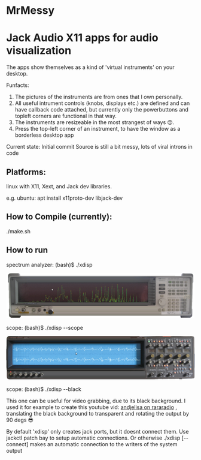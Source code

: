  # MrMessy
Jack Audio X11 apps for audio visualization
===========================================

The apps show themselves as a kind of 'virtual instruments' on your desktop.

Funfacts:
1) The pictures of the instruments are from ones that I own personally.
2) All useful intrument controls (knobs, displays etc.) are defined and can have callback code attached, but currently only the powerbuttons and topleft corners are functional in that way.
3) The instruments are resizeable in the most strangest of ways 🙃.
4) Press the top-left corner of an instrument, to have the window as a borderless desktop app

Current state: Initial commit
Source is still a bit messy, lots of viral introns in code

Platforms:
----------
linux with X11, Xext, and Jack dev libraries.

e.g. ubuntu:
apt install x11proto-dev libjack-dev

How to Compile (currently):
---------------------------

./make.sh

How to run
----------

spectrum analyzer:
(bash)$ ./xdisp

![spectrum-analyzer](https://github.com/noudio/MrMessy/blob/main/doc/xdisp-spectrum-analyzer.png)

scope:
(bash)$ ./xdisp --scope

![scope](https://github.com/noudio/MrMessy/blob/main/doc/xdisp-scope.png)

scope:
(bash)$ ./xdisp --black

This one can be useful for video grabbing, due to its black background. I used it for example to create this youtube vid: [andjelisa on rararadio](https://youtu.be/DI8FW4kV9h8?list=PL6jUM7gk5v0XpZLoLPm6GyWbw1ySJ1M1x&t=6864) , translating the black background to transparent and rotating the output by 90 degs 😎

By default 'xdisp' only creates jack ports, but it doesnt connect them.
Use jackctl patch bay to setup automatic connections.
Or otherwise ./xdisp [--connect] makes an automatic connection to the writers of the
system output

